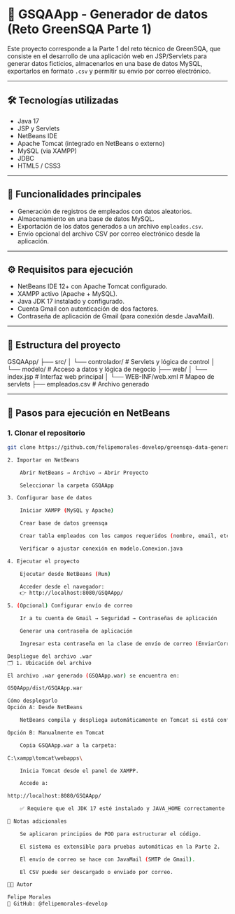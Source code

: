 # 🌱 GSQAApp - Generador de datos (Reto GreenSQA Parte 1)

Este proyecto corresponde a la Parte 1 del reto técnico de GreenSQA, que consiste en el desarrollo de una aplicación web en JSP/Servlets para generar datos ficticios, almacenarlos en una base de datos MySQL, exportarlos en formato `.csv` y permitir su envío por correo electrónico.

---

## 🛠️ Tecnologías utilizadas

- Java 17
- JSP y Servlets
- NetBeans IDE
- Apache Tomcat (integrado en NetBeans o externo)
- MySQL (via XAMPP)
- JDBC
- HTML5 / CSS3

---

## 🚀 Funcionalidades principales

- Generación de registros de empleados con datos aleatorios.
- Almacenamiento en una base de datos MySQL.
- Exportación de los datos generados a un archivo `empleados.csv`.
- Envío opcional del archivo CSV por correo electrónico desde la aplicación.

---

## ⚙️ Requisitos para ejecución

- NetBeans IDE 12+ con Apache Tomcat configurado.
- XAMPP activo (Apache + MySQL).
- Java JDK 17 instalado y configurado.
- Cuenta Gmail con autenticación de dos factores.
- Contraseña de aplicación de Gmail (para conexión desde JavaMail).

---

## 🧱 Estructura del proyecto

GSQAApp/
├── src/
│ └── controlador/ # Servlets y lógica de control
│ └── modelo/ # Acceso a datos y lógica de negocio
├── web/
│ └── index.jsp # Interfaz web principal
│ └── WEB-INF/web.xml # Mapeo de servlets
├── empleados.csv # Archivo generado


---

## 🧪 Pasos para ejecución en NetBeans

### 1. Clonar el repositorio

```bash
git clone https://github.com/felipemorales-develop/greensqa-data-generator.git

2. Importar en NetBeans

    Abrir NetBeans → Archivo → Abrir Proyecto

    Seleccionar la carpeta GSQAApp

3. Configurar base de datos

    Iniciar XAMPP (MySQL y Apache)

    Crear base de datos greensqa

    Crear tabla empleados con los campos requeridos (nombre, email, etc.), se deja script SQA.sql

    Verificar o ajustar conexión en modelo.Conexion.java

4. Ejecutar el proyecto

    Ejecutar desde NetBeans (Run)

    Acceder desde el navegador:
    👉 http://localhost:8080/GSQAApp/

5. (Opcional) Configurar envío de correo

    Ir a tu cuenta de Gmail → Seguridad → Contraseñas de aplicación

    Generar una contraseña de aplicación

    Ingresar esta contraseña en la clase de envío de correo (EnviarCorreoCSV.java)

Despliegue del archivo .war
🗂 1. Ubicación del archivo

El archivo .war generado (GSQAApp.war) se encuentra en:

GSQAApp/dist/GSQAApp.war

Cómo desplegarlo
Opción A: Desde NetBeans

    NetBeans compila y despliega automáticamente en Tomcat si está configurado.

Opción B: Manualmente en Tomcat

    Copia GSQAApp.war a la carpeta:

C:\xampp\tomcat\webapps\

    Inicia Tomcat desde el panel de XAMPP.

    Accede a:

http://localhost:8080/GSQAApp/

    ✅ Requiere que el JDK 17 esté instalado y JAVA_HOME correctamente configurado.

📎 Notas adicionales

    Se aplicaron principios de POO para estructurar el código.

    El sistema es extensible para pruebas automáticas en la Parte 2.

    El envío de correo se hace con JavaMail (SMTP de Gmail).

    El CSV puede ser descargado o enviado por correo.

👨‍💻 Autor

Felipe Morales
🔗 GitHub: @felipemorales-develop
